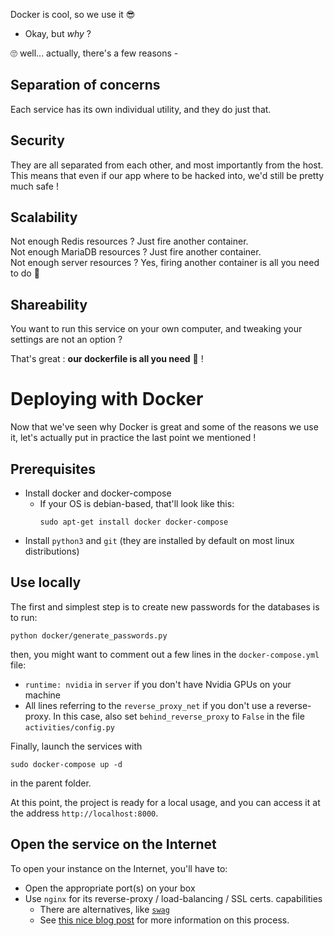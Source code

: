 Docker is cool, so we use it 😎

* Okay, but *why* ?

🙄 well... actually, there's a few reasons -

## Separation of concerns

Each service has its own individual utility, and they do just that.

## Security

They are all separated from each other, and most importantly from the host.  
This means that even if our app where to be hacked into, we'd still be pretty much safe !

## Scalability

Not enough Redis resources ? Just fire another container.  
Not enough MariaDB resources ? Just fire another container.  
Not enough server resources ? Yes, firing another container is all you need to do 🥵

## Shareability 

You want to run this service on your own computer, and tweaking your settings are not an option ?

That's great : **our dockerfile is all you need** 🤯 !

# Deploying with Docker

Now that we've seen why Docker is great and some of the reasons we use it, 
let's actually put in practice the last point we mentioned !

## Prerequisites

- Install docker and docker-compose
  - If your OS is debian-based, that'll look like this:
    ```commandline
    sudo apt-get install docker docker-compose
    ```
- Install `python3` and `git` (they are installed by default on most linux distributions)

## Use locally

The first and simplest step is to create new passwords for the databases is to run:

```commandline
python docker/generate_passwords.py
```

then, you might want to comment out a few lines in the `docker-compose.yml` file:
- `runtime: nvidia` in `server` if you don't have Nvidia GPUs on your machine
- All lines referring to the `reverse_proxy_net` if you don't use a reverse-proxy. 
  In this case, also set `behind_reverse_proxy` to `False` in the file `activities/config.py`

Finally, launch the services with

```commandline
sudo docker-compose up -d
```

in the parent folder.

At this point, the project is ready for a local usage, and you can access it 
at the address `http://localhost:8000`.

## Open the service on the Internet

To open your instance on the Internet, you'll have to:
- Open the appropriate port(s) on your box
- Use `nginx` for its reverse-proxy / load-balancing / SSL certs. capabilities
  - There are alternatives, like [`swag`](https://docs.linuxserver.io/general/swag)
  - See [this nice blog post](https://www.javacodemonk.com/part-2-deploy-flask-api-in-production-using-wsgi-gunicorn-with-nginx-reverse-proxy-4cbeffdb#_nginx_setup_configuration)
  for more information on this process.
